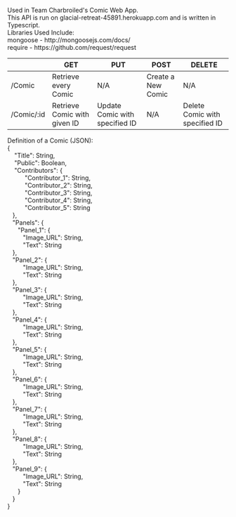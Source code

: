 <p>
Used in Team Charbroiled's Comic Web App.
<br>
This API is run on glacial-retreat-45891.herokuapp.com and is written in Typescript.<br>
Libraries Used Include:<br>
mongoose - http://mongoosejs.com/docs/<br>
require - https://github.com/request/request
</p>

|            | GET                          | PUT                            | POST               | DELETE                         |
|------------|------------------------------|--------------------------------|--------------------|--------------------------------|
| /Comic     |     Retrieve every Comic     |               N/A              | Create a New Comic |               N/A              |
| /Comic/:id | Retrieve Comic with given ID | Update Comic with specified ID |         N/A        | Delete Comic with specified ID |

<p>
Definition of a Comic (JSON):<br>
{<br>
&nbsp;&nbsp;&nbsp; "Title": String,<br>
&nbsp;&nbsp;&nbsp; "Public": Boolean,<br>
&nbsp;&nbsp;&nbsp; "Contributors": {<br>
&nbsp;&nbsp;&nbsp;&nbsp;&nbsp;&nbsp;&nbsp;&nbsp;&nbsp;  "Contributor_1": String,<br>
&nbsp;&nbsp;&nbsp;&nbsp;&nbsp;&nbsp;&nbsp;&nbsp;&nbsp;  "Contributor_2": String,<br>
&nbsp;&nbsp;&nbsp;&nbsp;&nbsp;&nbsp;&nbsp;&nbsp;&nbsp;  "Contributor_3": String,<br>
&nbsp;&nbsp;&nbsp;&nbsp;&nbsp;&nbsp;&nbsp;&nbsp;&nbsp;  "Contributor_4": String,<br>
&nbsp;&nbsp;&nbsp;&nbsp;&nbsp;&nbsp;&nbsp;&nbsp;&nbsp;  "Contributor_5": String<br>
&nbsp;&nbsp;&nbsp;},<br>
&nbsp;&nbsp;&nbsp;"Panels": {<br>
&nbsp;&nbsp;&nbsp;&nbsp;&nbsp;&nbsp;"Panel_1": {<br>
&nbsp;&nbsp;&nbsp;&nbsp;&nbsp;&nbsp;&nbsp;&nbsp;&nbsp;"Image_URL": String,<br>
&nbsp;&nbsp;&nbsp;&nbsp;&nbsp;&nbsp;&nbsp;&nbsp;&nbsp;"Text": String<br>
&nbsp;&nbsp;&nbsp;},<br>
&nbsp;&nbsp;&nbsp;"Panel_2": {<br>
&nbsp;&nbsp;&nbsp;&nbsp;&nbsp;&nbsp;&nbsp;&nbsp;&nbsp;"Image_URL": String,<br>
&nbsp;&nbsp;&nbsp;&nbsp;&nbsp;&nbsp;&nbsp;&nbsp;&nbsp;"Text": String<br>
&nbsp;&nbsp;&nbsp;},<br>
&nbsp;&nbsp;&nbsp;"Panel_3": {<br>
&nbsp;&nbsp;&nbsp;&nbsp;&nbsp;&nbsp;&nbsp;&nbsp;&nbsp;"Image_URL": String,<br>
&nbsp;&nbsp;&nbsp;&nbsp;&nbsp;&nbsp;&nbsp;&nbsp;&nbsp;"Text": String<br>
&nbsp;&nbsp;&nbsp;},<br>
&nbsp;&nbsp;&nbsp;"Panel_4": {<br>
&nbsp;&nbsp;&nbsp;&nbsp;&nbsp;&nbsp;&nbsp;&nbsp;&nbsp;"Image_URL": String,<br>
&nbsp;&nbsp;&nbsp;&nbsp;&nbsp;&nbsp;&nbsp;&nbsp;&nbsp;"Text": String<br>
&nbsp;&nbsp;&nbsp;},<br>
&nbsp;&nbsp;&nbsp;"Panel_5": {<br>
&nbsp;&nbsp;&nbsp;&nbsp;&nbsp;&nbsp;&nbsp;&nbsp;&nbsp;"Image_URL": String,<br>
&nbsp;&nbsp;&nbsp;&nbsp;&nbsp;&nbsp;&nbsp;&nbsp;&nbsp;"Text": String<br>
&nbsp;&nbsp;&nbsp;},<br>
&nbsp;&nbsp;&nbsp;"Panel_6": {<br>
&nbsp;&nbsp;&nbsp;&nbsp;&nbsp;&nbsp;&nbsp;&nbsp;&nbsp;"Image_URL": String,<br>
&nbsp;&nbsp;&nbsp;&nbsp;&nbsp;&nbsp;&nbsp;&nbsp;&nbsp;"Text": String<br>
&nbsp;&nbsp;&nbsp;},<br>
&nbsp;&nbsp;&nbsp;"Panel_7": {<br>
&nbsp;&nbsp;&nbsp;&nbsp;&nbsp;&nbsp;&nbsp;&nbsp;&nbsp;"Image_URL": String,<br>
&nbsp;&nbsp;&nbsp;&nbsp;&nbsp;&nbsp;&nbsp;&nbsp;&nbsp;"Text": String<br>
&nbsp;&nbsp;&nbsp;},<br>
&nbsp;&nbsp;&nbsp;"Panel_8": {<br>
&nbsp;&nbsp;&nbsp;&nbsp;&nbsp;&nbsp;&nbsp;&nbsp;&nbsp;"Image_URL": String,<br>
&nbsp;&nbsp;&nbsp;&nbsp;&nbsp;&nbsp;&nbsp;&nbsp;&nbsp;"Text": String<br>
&nbsp;&nbsp;&nbsp;},<br>
&nbsp;&nbsp;&nbsp;"Panel_9": {<br>
&nbsp;&nbsp;&nbsp;&nbsp;&nbsp;&nbsp;&nbsp;&nbsp;&nbsp;"Image_URL": String,<br>
&nbsp;&nbsp;&nbsp;&nbsp;&nbsp;&nbsp;&nbsp;&nbsp;&nbsp;"Text": String<br>
&nbsp;&nbsp;&nbsp;&nbsp;&nbsp;&nbsp;}<br>
&nbsp;&nbsp;&nbsp;}<br>
}<br>
</p>